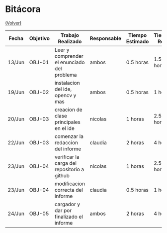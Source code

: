 # Bitácora

[(Volver)](../README.md)

| Fecha  | Objetivo  | Trabajo Realizado | Responsable | Tiempo Estimado | Tiempo Real |
|--------|-----------|-------------------|-------------|-----------------|-------------|
| 13/Jun | OBJ-01    | Leer y comprender el enunciado del problema   |  ambos | 0.5 horas    | 1.5 horas |
| 19/Jun | OBJ-02   | instalacion del ide, opencv y mas |ambos  |  0.5 horas | 1 horas |
| 20/Jun | OBJ-03   | creacion de clase principales en el ide |nicolas  |  1 horas | 2.5 horas |
| 22/Jun | OBJ-03   | comenzar la redaccion del informe |claudia  |  2 horas | 4 horas |
| 23/Jun | OBJ-04    | verificar la carga del repositorio a github |nicolas |  1 horas | 2.5 horas |
| 23/Jun | OBJ-04    | modificacion correcta del informe |claudia  |  0.5 horas | 1 horas |
| 24/Jun | OBJ-05    | cargador y dar por finalizado el informe  |ambos  |  2 horas | 4 horas |
